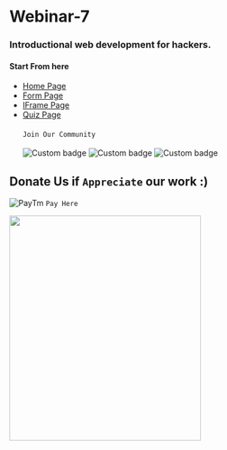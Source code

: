# Webinar-7
### Introductional web development for hackers.</br>
#### Start From here  
- [Home Page](https://n00b-hack3rs-community.github.io/WM-7_Intro._to_Web_Dev/)
- [Form Page](https://n00b-hack3rs-community.github.io/WM-7_Intro._to_Web_Dev/form/form.html)
- [IFrame Page](https://n00b-hack3rs-community.github.io/WM-7_Intro._to_Web_Dev/iframe/iframe.html)
- [ Quiz Page ](https://github.com/N00B-HACK3RS-COMMUNITY/WM-7_Intro._to_Web_Dev/blob/master/Quiz/quiz.md)</br>  
```Join Our Community```</br>  
![Custom badge](https://img.shields.io/badge/NHC-N00B%20HACK3RS%20COMMUNITY-brightgreen?style=plastic&logo=appveyor)
![Custom badge](https://img.shields.io/badge/NHC-Join%20Us-cyan?style=plastic&logo=appveyor)
![Custom badge ](https://img.shields.io/badge/~Hack3r__Oneness-Instagram-02f5ff?style=plastic&logo=appveyor)
## Donate Us if ```Appreciate``` our work :)  
![PayTm](https://github.com/N00B-HACK3RS-COMMUNITY/Webinar-7/blob/master/68747470733a2f2f696d672e69636f6e73382e636f6d2f636f6c6f722f39362f3030303030302f706179746d2e706e67.png) ```Pay Here```</br>  

<img src="https://github.com/N00B-HACK3RS-COMMUNITY/Webinar-7/blob/master/src/PayTm_Invoice_Logo.JPG" width=340 height=400 align=center>
